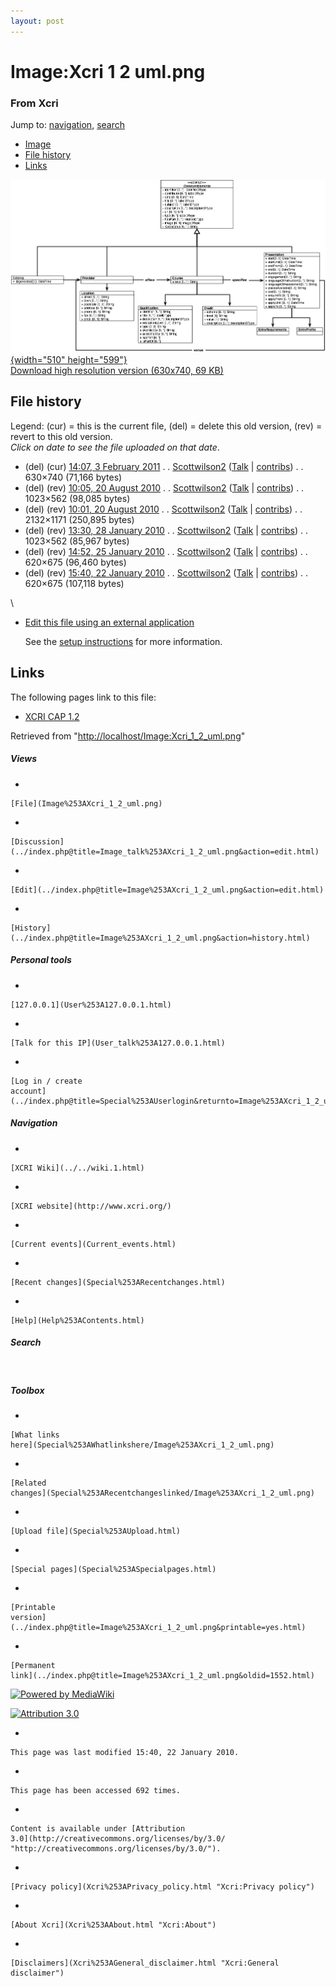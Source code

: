 ```yaml
---
layout: post
---
```


<script>
  (function(i,s,o,g,r,a,m){i['GoogleAnalyticsObject']=r;i[r]=i[r]||function(){
  (i[r].q=i[r].q||[]).push(arguments)},i[r].l=1*new Date();a=s.createElement(o),
  m=s.getElementsByTagName(o)[0];a.async=1;a.src=g;m.parentNode.insertBefore(a,m)
  })(window,document,'script','https://www.google-analytics.com/analytics.js','ga');

  ga('create', 'UA-73710929-3', 'auto');
  ga('send', 'pageview');

</script>







Image:Xcri 1 2 uml.png 
======================













### From Xcri 







Jump to: [navigation](Image%253AXcri_1_2_uml.png#column-one),
[search](Image%253AXcri_1_2_uml.png#searchInput)



-   [Image](Image%253AXcri_1_2_uml.png#file)
-   [File history](Image%253AXcri_1_2_uml.png#filehistory)
-   [Links](Image%253AXcri_1_2_uml.png#filelinks)



[![Image:Xcri 1 2 uml.png](../images/e/e0/Xcri_1_2_uml.png){width="510"
height="599"}](../images/e/e0/Xcri_1_2_uml.png)\
[Download high resolution version (630x740, 69
KB)](../images/e/e0/Xcri_1_2_uml.png)



File history 
------------

Legend: (cur) = this is the current file, (del) = delete this old
version, (rev) = revert to this old version.\
*Click on date to see the file uploaded on that date*.

-   (del) (cur) [14:07, 3 February
    2011](../images/e/e0/Xcri_1_2_uml.png "/wiki/images/e/e0/Xcri 1 2 uml.png") .
    .
    [Scottwilson2](../index.php@title=User%253AScottwilson2&action=edit.html "User:Scottwilson2")
    ([Talk](User_talk%253AScottwilson2.html "User talk:Scottwilson2") |
    [contribs](Special%253AContributions/Scottwilson2.html "Special:Contributions/Scottwilson2")) .
    . 630×740 (71,166 bytes)
-   (del) (rev) [10:05, 20 August
    2010](http://localhost/wiki/images/archive/e/e0/20110203140715%21Xcri_1_2_uml.png "/wiki/images/archive/e/e0/20110203140715!Xcri 1 2 uml.png") .
    .
    [Scottwilson2](../index.php@title=User%253AScottwilson2&action=edit.html "User:Scottwilson2")
    ([Talk](User_talk%253AScottwilson2.html "User talk:Scottwilson2") |
    [contribs](Special%253AContributions/Scottwilson2.html "Special:Contributions/Scottwilson2")) .
    . 1023×562 (98,085 bytes)
-   (del) (rev) [10:01, 20 August
    2010](http://localhost/wiki/images/archive/e/e0/20100820100534%21Xcri_1_2_uml.png "/wiki/images/archive/e/e0/20100820100534!Xcri 1 2 uml.png") .
    .
    [Scottwilson2](../index.php@title=User%253AScottwilson2&action=edit.html "User:Scottwilson2")
    ([Talk](User_talk%253AScottwilson2.html "User talk:Scottwilson2") |
    [contribs](Special%253AContributions/Scottwilson2.html "Special:Contributions/Scottwilson2")) .
    . 2132×1171 (250,895 bytes)
-   (del) (rev) [13:30, 28 January
    2010](http://localhost/wiki/images/archive/e/e0/20100820100121%21Xcri_1_2_uml.png "/wiki/images/archive/e/e0/20100820100121!Xcri 1 2 uml.png") .
    .
    [Scottwilson2](../index.php@title=User%253AScottwilson2&action=edit.html "User:Scottwilson2")
    ([Talk](User_talk%253AScottwilson2.html "User talk:Scottwilson2") |
    [contribs](Special%253AContributions/Scottwilson2.html "Special:Contributions/Scottwilson2")) .
    . 1023×562 (85,967 bytes)
-   (del) (rev) [14:52, 25 January
    2010](../images/archive/e/e0/20100128133016!Xcri_1_2_uml.png "/wiki/images/archive/e/e0/20100128133016!Xcri 1 2 uml.png") .
    .
    [Scottwilson2](../index.php@title=User%253AScottwilson2&action=edit.html "User:Scottwilson2")
    ([Talk](User_talk%253AScottwilson2.html "User talk:Scottwilson2") |
    [contribs](Special%253AContributions/Scottwilson2.html "Special:Contributions/Scottwilson2")) .
    . 620×675 (96,460 bytes)
-   (del) (rev) [15:40, 22 January
    2010](../images/archive/e/e0/20100125145253!Xcri_1_2_uml.png "/wiki/images/archive/e/e0/20100125145253!Xcri 1 2 uml.png") .
    .
    [Scottwilson2](../index.php@title=User%253AScottwilson2&action=edit.html "User:Scottwilson2")
    ([Talk](User_talk%253AScottwilson2.html "User talk:Scottwilson2") |
    [contribs](Special%253AContributions/Scottwilson2.html "Special:Contributions/Scottwilson2")) .
    . 620×675 (107,118 bytes)

\
-   [Edit this file using an external
    application](../index.php@title=Image%253AXcri_1_2_uml.png&action=edit&externaledit=true&mode=file "Image:Xcri 1 2 uml.png")
    

    See the [setup
    instructions](http://meta.wikimedia.org/wiki/Help:External_editors "http://meta.wikimedia.org/wiki/Help:External_editors") for more information.

    

Links 
-----

The following pages link to this file:

-   [XCRI CAP 1.2](XCRI_CAP_1.2.html "XCRI CAP 1.2")



Retrieved from
"[http://localhost/Image:Xcri\_1\_2\_uml.png](Image%253AXcri_1_2_uml.png)"

















##### Views



-   

    

    [File](Image%253AXcri_1_2_uml.png)
-   

    

    [Discussion](../index.php@title=Image_talk%253AXcri_1_2_uml.png&action=edit.html)
-   

    

    [Edit](../index.php@title=Image%253AXcri_1_2_uml.png&action=edit.html)
-   

    

    [History](../index.php@title=Image%253AXcri_1_2_uml.png&action=history.html)







##### Personal tools



-   

    

    [127.0.0.1](User%253A127.0.0.1.html)
-   

    

    [Talk for this IP](User_talk%253A127.0.0.1.html)
-   

    

    [Log in / create
    account](../index.php@title=Special%253AUserlogin&returnto=Image%253AXcri_1_2_uml.png)











[](../../wiki.1.html "XCRI Wiki")





##### Navigation



-   

    

    [XCRI Wiki](../../wiki.1.html)
-   

    

    [XCRI website](http://www.xcri.org/)
-   

    

    [Current events](Current_events.html)
-   

    

    [Recent changes](Special%253ARecentchanges.html)
-   

    

    [Help](Help%253AContents.html)







##### Search





 









##### Toolbox



-   

    

    [What links
    here](Special%253AWhatlinkshere/Image%253AXcri_1_2_uml.png)
-   

    

    [Related
    changes](Special%253ARecentchangeslinked/Image%253AXcri_1_2_uml.png)
-   

    

    [Upload file](Special%253AUpload.html)
-   

    

    [Special pages](Special%253ASpecialpages.html)
-   

    

    [Printable
    version](../index.php@title=Image%253AXcri_1_2_uml.png&printable=yes.html)
-   

    

    [Permanent
    link](../index.php@title=Image%253AXcri_1_2_uml.png&oldid=1552.html)















[![Powered by
MediaWiki](../skins/common/images/poweredby_mediawiki_88x31.png)](http://www.mediawiki.org/)





[![Attribution 3.0
](http://i.creativecommons.org/l/by/3.0/88x31.png)](http://creativecommons.org/licenses/by/3.0/)



-   

    

    This page was last modified 15:40, 22 January 2010.
-   

    

    This page has been accessed 692 times.
-   

    

    Content is available under [Attribution
    3.0](http://creativecommons.org/licenses/by/3.0/ "http://creativecommons.org/licenses/by/3.0/").
-   

    

    [Privacy policy](Xcri%253APrivacy_policy.html "Xcri:Privacy policy")
-   

    

    [About Xcri](Xcri%253AAbout.html "Xcri:About")
-   

    

    [Disclaimers](Xcri%253AGeneral_disclaimer.html "Xcri:General disclaimer")




